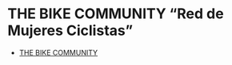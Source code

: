# THE BIKE COMMUNITY  “Red de Mujeres Ciclistas”

* [THE BIKE COMMUNITY](#Red-de-Mujeres-Ciclistas)

